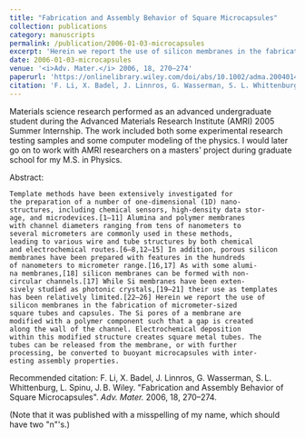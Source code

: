 ```yaml
---
title: "Fabrication and Assembly Behavior of Square Microcapsules"
collection: publications
category: manuscripts
permalink: /publication/2006-01-03-microcapsules
excerpt: 'Herein we report the use of silicon membranes in the fabrication of micrometer-sized square tubes and capsules. The Si pores of a membrane are modified with a polymer component such that a gap is created along the wall of the channel. Electrochemical deposition within this modified structure creates square metal tubes. The tubes can be released from the membrane, or with further processing, be converted to buoyant microcapsules with interesting assembly properties.'
date: 2006-01-03-microcapsules
venue: '<i>Adv. Mater.</i> 2006, 18, 270–274'
paperurl: 'https://onlinelibrary.wiley.com/doi/abs/10.1002/adma.200401411'
citation: 'F. Li, X. Badel, J. Linnros, G. Wasserman, S. L. Whittenburg, L. Spinu, J. B. Wiley. "Fabrication and Assembly Behavior of Square Microcapsules". <i>Adv. Mater.</i> 2006, 18, 270–274'
---
```

Materials science research performed as an advanced undergraduate student during the Advanced Materials Research Institute (AMRI) 2005 Summer Internship. The work included both some experimental research testing samples and some computer modeling of the physics. I would later go on to work with AMRI researchers on a masters' project during graduate school for my M.S. in Physics.

Abstract:

    Template methods have been extensively investigated for
    the preparation of a number of one-dimensional (1D) nano-
    structures, including chemical sensors, high-density data stor-
    age, and microdevices.[1–11] Alumina and polymer membranes
    with channel diameters ranging from tens of nanometers to
    several micrometers are commonly used in these methods,
    leading to various wire and tube structures by both chemical
    and electrochemical routes.[6–8,12–15] In addition, porous silicon
    membranes have been prepared with features in the hundreds
    of nanometers to micrometer range.[16,17] As with some alumi-
    na membranes,[18] silicon membranes can be formed with non-
    circular channels.[17] While Si membranes have been exten-
    sively studied as photonic crystals,[19–21] their use as templates
    has been relatively limited.[22–26] Herein we report the use of
    silicon membranes in the fabrication of micrometer-sized
    square tubes and capsules. The Si pores of a membrane are
    modified with a polymer component such that a gap is created
    along the wall of the channel. Electrochemical deposition
    within this modified structure creates square metal tubes. The
    tubes can be released from the membrane, or with further
    processing, be converted to buoyant microcapsules with inter-
    esting assembly properties.

Recommended citation: F. Li, X. Badel, J. Linnros, G. Wasserman, S. L. Whittenburg, L. Spinu, J. B. Wiley. "Fabrication and Assembly Behavior of Square Microcapsules". <i>Adv. Mater.</i> 2006, 18, 270–274.

(Note that it was published with a misspelling of my name, which should have two "n"'s.)
